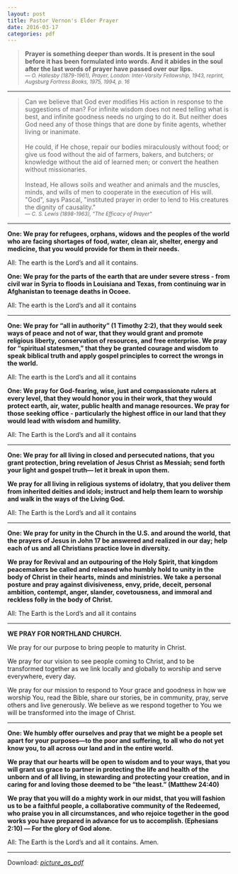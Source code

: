 ```yaml
---
layout: post
title: Pastor Vernon's Elder Prayer
date: 2016-03-17
categories: pdf
---
```

<blockquote>
<strong>Prayer is something deeper than words. It is present in the soul before it has
been formulated into words. And it abides in the soul after the last words of
prayer have passed over our lips.</strong>
<br>
<small><i>— O. Hallesby (1879-1961), Prayer,
London: Inter-Varsity Fellowship, 1943, reprint, Augsburg Fortress Books, 1975,
1994, p. 16</i></small>
</blockquote>

---

<blockquote>
Can we believe that God ever modifies His action in response to the
suggestions of man? For infinite wisdom does not need telling what is best,
and infinite goodness needs no urging to do it. But neither does God need
any of those things that are done by finite agents, whether living or
inanimate.
<br>
<br>
He could, if He chose, repair our bodies miraculously without food; or give
us food without the aid of farmers, bakers, and butchers; or knowledge
without the aid of learned men; or convert the heathen without
missionaries.
<br>
<br>
Instead, He allows soils and weather and animals and the muscles, minds,
and wills of men to cooperate in the execution of His will. "God", says
Pascal, "instituted prayer in order to lend to His creatures the dignity of
causality."
<br>
<small><i>— C. S. Lewis (1898-1963), "The Efficacy of Prayer"</i></small>
</blockquote>

---

**One: We pray for refugees, orphans, widows and the peoples
of the world who are facing shortages of food, water, clean air,
shelter, energy and medicine, that you would provide for them
in their needs.**

All: The earth is the Lord’s and all it contains.

**One: We pray for the parts of the earth that are under severe
stress - from civil war in Syria to floods in Louisiana and Texas,
from continuing war in Afghanistan to teenage deaths in
Ocoee.**

All: The earth is the Lord’s and all it contains

---

**One: We pray for “all in authority” (1 Timothy 2:2), that they would
seek ways of peace and not of war, that they would grant and
promote religious liberty, conservation of resources, and free
enterprise. We pray for “spiritual statesmen,” that they be granted
courage and wisdom to speak biblical truth and apply gospel
principles to correct the wrongs in the world.**

All: The earth is the Lord’s and all it contains

**One: We pray for God-fearing, wise, just and compassionate rulers at
every level, that they would honor you in their work, that they would
protect earth, air, water, public health and manage resources. We
pray for those seeking office - particularly the highest office in our
land that they would lead with wisdom and humility.**

All: The Earth is the Lord’s and all it contains

---

**One: We pray for all living in closed and persecuted
nations, that you grant protection, bring revelation of Jesus
Christ as Messiah; send forth your light and gospel truth—
let it break in upon them.**

**We pray for all living in religious systems of idolatry, that
you deliver them from inherited deities and idols; instruct
and help them learn to worship and walk in the ways of the
Living God.**

All: The Earth is the Lord’s and all it contains

---

**One: We pray for unity in the Church in the U.S. and around the
world, that the prayers of Jesus in John 17 be answered and
realized in our day; help each of us and all Christians practice love
in diversity.**

**We pray for Revival and an outpouring of the Holy Spirit, that
kingdom peacemakers be called and released who humbly hold to
unity in the body of Christ in their hearts, minds and ministries.
We take a personal posture and pray against divisiveness, envy,
pride, deceit, personal ambition, contempt, anger, slander,
covetousness, and immoral and reckless folly in the body of Christ.**

All: The Earth is the Lord’s and all it contains

---

**WE PRAY FOR NORTHLAND CHURCH.**

We pray for our purpose to bring people to maturity in Christ.

We pray for our vision to see people coming to Christ, and to be
transformed together as we link locally and globally to worship
and serve everywhere, every day.

We pray for our mission to respond to Your grace and goodness
in how we worship You, read the Bible, share our stories, be in
community, pray, serve others and live generously. We believe as
we respond together to You we will be transformed into the
image of Christ.

---

**One: We humbly offer ourselves and pray that we might be a people set apart for
your purposes—to the poor and suffering, to all who do not yet know you, to all
across our land and in the entire world.**

**We pray that our hearts will be open to wisdom and to your ways, that you will
grant us grace to partner in protecting the life and health of the unborn and of all
living, in stewarding and protecting your creation, and in caring for and loving
those deemed to be “the least.” (Matthew 24:40)**

**We pray that you will do a mighty work in our midst, that you will fashion us to be
a faithful people, a collaborative community of the Redeemed, who praise you in
all circumstances, and who rejoice together in the good works you have prepared
in advance for us to accomplish. (Ephesians 2:10)
— For the glory of God alone.**

All: The Earth is the Lord’s and all it contains. Amen.

---

Download: [<i class="material-icons">picture_as_pdf</i>](https://s3.amazonaws.com/nacd_assets/eldermeetings/ElderPrayer-3-16-16.pdf)
